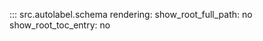 ::: src.autolabel.schema
    rendering:
        show_root_full_path: no
        show_root_toc_entry: no